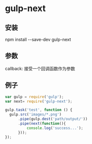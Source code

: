 #  gulp-next
## 安装
npm install --save-dev gulp-next
## 参数
callback: 接受一个回调函数作为参数
## 例子
```Javascript
var gulp = require('gulp');
var next= require('gulp-next');

gulp.task('test', function () {
  gulp.src('images/*.png')
      .pipe(gulp.dest('path/output/'))
      .pipe(next(function(){
          console.log('success...');
      }));
});
```
